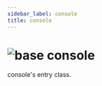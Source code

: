 ```yaml
---
sidebar_label: console
title: console
---
```


# <img src='/img/wiki/base.png' alt='base' data-tag='env-tag' /> console
console's entry class.<br/>

